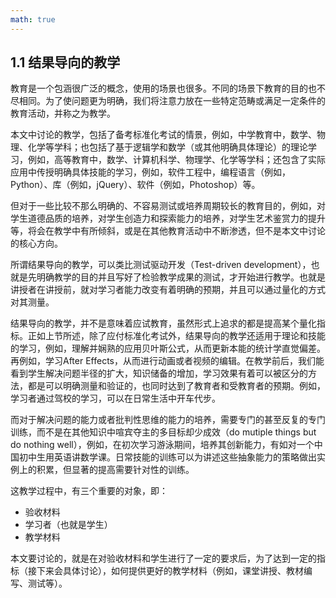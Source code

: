 ```yaml
---
math: true
---
```


## 1.1 结果导向的教学

教育是一个包涵很广泛的概念，使用的场景也很多。不同的场景下教育的目的也不尽相同。为了使问题更为明确，我们将注意力放在一些特定范畴或满足一定条件的教育活动，并称之为教学。

本文中讨论的教学，包括了备考标准化考试的情景，例如，中学教育中，数学、物理、化学等学科；也包括了基于逻辑学和数学（或其他明确具体理论）的理论学习，例如，高等教育中，数学、计算机科学、物理学、化学等学科；还包含了实际应用中传授明确具体技能的学习，例如，软件工程中，编程语言（例如，Python）、库（例如，jQuery）、软件（例如，Photoshop）等。

但对于一些比较不那么明确的、不容易测试或培养周期较长的教育目的，例如，对学生道德品质的培养，对学生创造力和探索能力的培养，对学生艺术鉴赏力的提升等，将会在教学中有所倾斜，或是在其他教育活动中不断渗透，但不是本文中讨论的核心方向。

所谓结果导向的教学，可以类比测试驱动开发（Test-driven development），也就是先明确教学的目的并且写好了检验教学成果的测试，才开始进行教学。也就是讲授者在讲授前，就对学习者能力改变有着明确的预期，并且可以通过量化的方式对其测量。

结果导向的教学，并不是意味着应试教育，虽然形式上追求的都是提高某个量化指标。正如上节所述，除了应付标准化考试外，结果导向的教学还适用于理论和技能的学习，例如，理解并娴熟的应用贝叶斯公式，从而更新本能的统计学直觉偏差。再例如，学习After Effects，从而进行动画或者视频的编辑。在教学前后，我们能看到学生解决问题半径的扩大，知识储备的增加，学习效果有着可以被区分的方法，都是可以明确测量和验证的，也同时达到了教育者和受教育者的预期。例如，学习者通过驾校的学习，可以在日常生活中开车代步。

而对于解决问题的能力或者批判性思维的能力的培养，需要专门的甚至反复的专门训练，而不是在其他知识中喧宾夺主的多目标却少成效（do mutiple things but do nothing well），例如，在初次学习游泳期间，培养其创新能力，有如对一个中国初中生用英语讲数学课。日常技能的训练可以为讲述这些抽象能力的策略做出实例上的积累，但显著的提高需要针对性的训练。

这教学过程中，有三个重要的对象，即：

- 验收材料
- 学习者（也就是学生）
- 教学材料

本文要讨论的，就是在对验收材料和学生进行了一定的要求后，为了达到一定的指标（接下来会具体讨论），如何提供更好的教学材料（例如，课堂讲授、教材编写、测试等）。